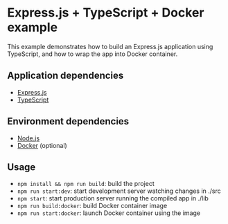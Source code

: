 # Express.js + TypeScript + Docker example

This example demonstrates how to build an Express.js application using TypeScript, and how to wrap the app into Docker container.

## Application dependencies

- [Express.js](https://expressjs.com)
- [TypeScript](https://www.typescriptlang.org)

## Environment dependencies

- [Node.js](nodejs.org)
- [Docker](https://store.docker.com/search?offering=community&type=edition) (optional)

## Usage

- `npm install && npm run build`: build the project
- `npm run start:dev`: start development server watching changes in ./src
- `npm start`: start production server running the compiled app in ./lib
- `npm run build:docker`: build Docker container image
- `npm run start:docker`: launch Docker container using the image